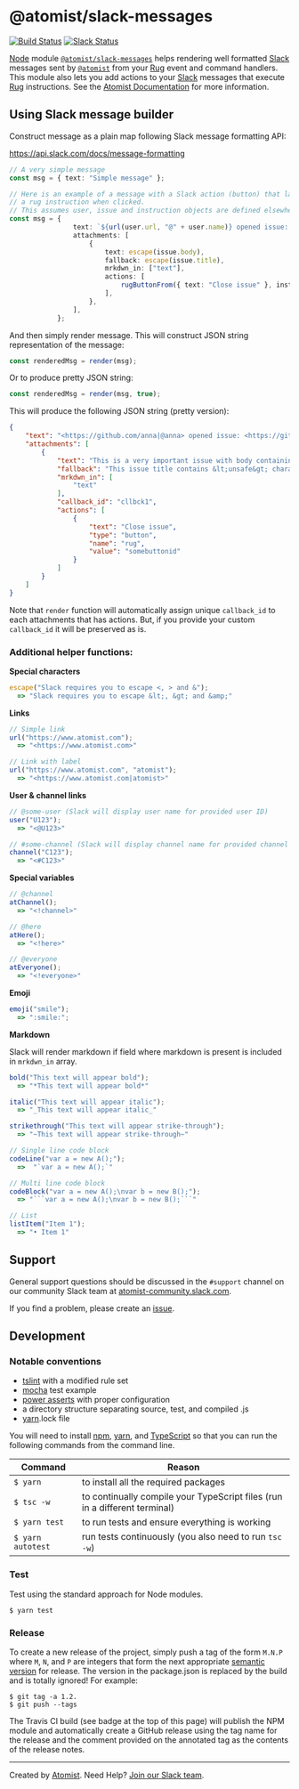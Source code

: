 # @atomist/slack-messages

[![Build Status](https://travis-ci.org/atomist/slack-messages.svg?branch=master)](https://travis-ci.org/atomist/slack-messages)
[![Slack Status](https://join.atomist.com/badge.svg)](https://join.atomist.com/)

[Node][node] module [`@atomist/slack-messages`][slack-messages] 
helps rendering well formatted [Slack][slack] messages sent by [`@atomist`][docs] 
from your [Rug][rug] event and command handlers. This module also lets you add 
actions to your [Slack][slack] messages that execute [Rug][rug] instructions.
See the [Atomist Documentation][docs] for more information.

[node]: https://nodejs.org/en/
[slack]: https://slack.com/
[rug]: https://github.com/atomist/rug
[slack-messages]: https://www.npmjs.com/package/@atomist/slack-messages
[ts]: https://www.typescriptlang.org/
[docs]: http://docs.atomist.com/

## Using Slack message builder

Construct message as a plain map following Slack message formatting API:

https://api.slack.com/docs/message-formatting

```typescript
// A very simple message
const msg = { text: "Simple message" };
```

```typescript
// Here is an example of a message with a Slack action (button) that launches
// a rug instruction when clicked.
// This assumes user, issue and instruction objects are defined elsewhere.
const msg = {
                text: `${url(user.url, "@" + user.name)} opened issue: ${url(issue.url, issue.title)}`,
                attachments: [
                    {
                        text: escape(issue.body),
                        fallback: escape(issue.title),
                        mrkdwn_in: ["text"],
                        actions: [
                            rugButtonFrom({ text: "Close issue" }, instruction),
                        ],
                    },
                ],
            };
```

And then simply render message.  This will construct JSON string representation of the message:
```typescript
const renderedMsg = render(msg);
```
Or to produce pretty JSON string:
```typescript
const renderedMsg = render(msg, true);
```

This will produce the following JSON string (pretty version):

```json
{
    "text": "<https://github.com/anna|@anna> opened issue: <https://github.com/someorg/somerepo/issues/484|This issue title contains &lt;unsafe&gt; characters and &amp;>",
    "attachments": [
        {
            "text": "This is a very important issue with body containing &lt;unsafe&gt; characters and even &amp;",
            "fallback": "This issue title contains &lt;unsafe&gt; characters and &amp;",
            "mrkdwn_in": [
                "text"
            ],
            "callback_id": "cllbck1",
            "actions": [
                {
                    "text": "Close issue",
                    "type": "button",
                    "name": "rug",
                    "value": "somebuttonid"
                }
            ]
        }
    ]
}
```
Note that `render` function will automatically assign unique `callback_id` to each attachments that has actions.
But, if you provide your custom `callback_id` it will be preserved as is.

### Additional helper functions:

**Special characters**
```typescript
escape("Slack requires you to escape <, > and &");
  => "Slack requires you to escape &lt;, &gt; and &amp;"
```

**Links**
```typescript
// Simple link
url("https://www.atomist.com");
  => "<https://www.atomist.com>"

// Link with label
url("https://www.atomist.com", "atomist");
  => "<https://www.atomist.com|atomist>"
```

**User & channel links**
```typescript
// @some-user (Slack will display user name for provided user ID)
user("U123");
  => "<@U123>"

// #some-channel (Slack will display channel name for provided channel ID)
channel("C123");
  => "<#C123>"
```

**Special variables**
```typescript
// @channel
atChannel();
  => "<!channel>"

// @here
atHere();
  => "<!here>"

// @everyone
atEveryone();
  => "<!everyone>"
```

**Emoji**

```typescript
emoji("smile");
  => ":smile:";
```

**Markdown**

Slack will render markdown if field where markdown is present is included in `mrkdwn_in` array.

```typescript
bold("This text will appear bold");
  => "*This text will appear bold*"

italic("This text will appear italic");
  => "_This text will appear italic_"

strikethrough("This text will appear strike-through");
  => "~This text will appear strike-through~"

// Single line code block
codeLine("var a = new A();");
  =>  "`var a = new A();`"

// Multi line code block
codeBlock("var a = new A();\nvar b = new B();");
  => "```var a = new A();\nvar b = new B();```"

// List
listItem("Item 1");
  => "• Item 1"
```

## Support

General support questions should be discussed in the `#support`
channel on our community Slack team
at [atomist-community.slack.com][slack].

If you find a problem, please create an [issue][].

[issue]: https://github.com/atomist/slack-messages/issues

## Development

### Notable conventions ###
* [tslint](https://palantir.github.io/tslint/rules/) with a modified rule set
* [mocha](https://mochajs.org/) test example
* [power asserts](https://github.com/power-assert-js/power-assert) with proper configuration
* a directory structure separating source, test, and compiled .js
* [yarn](https://yarnpkg.com/en/).lock file

You will need to install [npm](http://blog.npmjs.org/post/85484771375/how-to-install-npm), [yarn](https://yarnpkg.com/en/docs/install), and [TypeScript](https://www.typescriptlang.org/) so that you can run the following commands from the command line.

Command | Reason 
--- | --- 
`$ yarn` | to install all the required packages
`$ tsc -w` | to continually compile your TypeScript files (run in a different terminal)
`$ yarn test` | to run tests and ensure everything is working
`$ yarn autotest` | run tests continuously (you also need to run `tsc -w`)

### Test

Test using the standard approach for Node modules.

```
$ yarn test
```

### Release

To create a new release of the project, simply push a tag of the form
`M.N.P` where `M`, `N`, and `P` are integers that form the next
appropriate [semantic version][semver] for release.  The version in
the package.json is replaced by the build and is totally ignored!  For
example:

[semver]: http://semver.org

```
$ git tag -a 1.2.
$ git push --tags
```

The Travis CI build (see badge at the top of this page) will publish
the NPM module and automatically create a GitHub release using the tag
name for the release and the comment provided on the annotated tag as
the contents of the release notes.

---
Created by [Atomist][atomist].
Need Help?  [Join our Slack team][slack].

[atomist]: https://www.atomist.com/
[slack]: https://join.atomist.com
